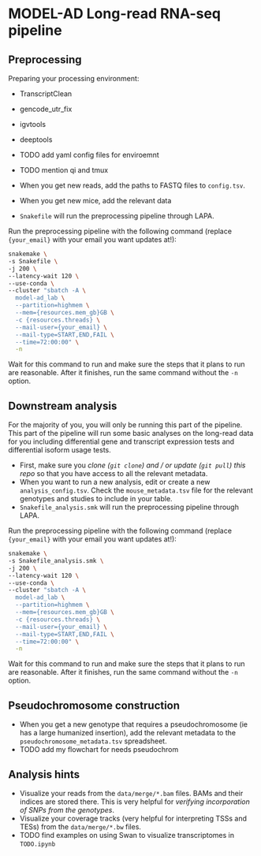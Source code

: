 # MODEL-AD Long-read RNA-seq pipeline


## Preprocessing
Preparing your processing environment:
* TranscriptClean
* gencode_utr_fix
* igvtools
* deeptools
* TODO add yaml config files for enviroemnt
* TODO mention qi and tmux


* When you get new reads, add the paths to FASTQ files to `config.tsv`.
* When you get new mice, add the relevant data
* `Snakefile` will run the preprocessing pipeline through LAPA.

Run the preprocessing pipeline with the following command (replace `{your_email}` with your email you want updates at!):
```bash
snakemake \
-s Snakefile \
-j 200 \
--latency-wait 120 \
--use-conda \
--cluster "sbatch -A \
  model-ad_lab \
  --partition=highmem \
  --mem={resources.mem_gb}GB \
  -c {resources.threads} \
  --mail-user={your_email} \
  --mail-type=START,END,FAIL \
  --time=72:00:00" \
  -n
```

Wait for this command to run and make sure the steps that it plans to run are reasonable. After it finishes, run the same command without the `-n` option.

## Downstream analysis

For the majority of you, you will only be running this part of the pipeline. This part of the pipeline will run some basic analyses on the long-read data for you including differential gene and transcript expression tests and differential isoform usage tests.

* First, make sure you *clone (`git clone`) and / or update (`git pull`) this repo* so that you have access to all the relevant metadata.
* When you want to run a new analysis, edit or create a new `analysis_config.tsv`. Check the `mouse_metadata.tsv` file for the relevant genotypes and studies to include in your table.
* `Snakefile_analysis.smk` will run the preprocessing pipeline through LAPA.

Run the preprocessing pipeline with the following command (replace `{your_email}` with your email you want updates at!):
```bash
snakemake \
-s Snakefile_analysis.smk \
-j 200 \
--latency-wait 120 \
--use-conda \
--cluster "sbatch -A \
  model-ad_lab \
  --partition=highmem \
  --mem={resources.mem_gb}GB \
  -c {resources.threads} \
  --mail-user={your_email} \
  --mail-type=START,END,FAIL \
  --time=72:00:00" \
  -n
```

<!-- ```bash
snakemake \
-s Snakefile_analysis.smk \
-j 200 \
--latency-wait 120 \
--use-conda \
--cluster "sbatch -A \
  model-ad_lab \
  --partition=highmem \
  --mem={resources.mem_gb}GB \
  -c {resources.threads} \
  --mail-user=freese@uci.edu \
  --mail-type=START,END,FAIL \
  --time=72:00:00" \
  -n
``` -->

Wait for this command to run and make sure the steps that it plans to run are reasonable. After it finishes, run the same command without the `-n` option.

## Pseudochromosome construction

* When you get a new genotype that requires a pseudochromosome (ie has a large humanized insertion), add the relevant metadata to the `pseudochromosome_metadata.tsv` spreadsheet.
* TODO add my flowchart for needs pseudochrom

## Analysis hints

* Visualize your reads from the `data/merge/*.bam` files. BAMs and their indices are stored there. This is very helpful for *verifying incorporation of SNPs from the genotypes*.
* Visualize your coverage tracks (very helpful for interpreting TSSs and TESs) from the `data/merge/*.bw` files.
* TODO find examples on using Swan to visualize transcriptomes in `TODO.ipynb`
